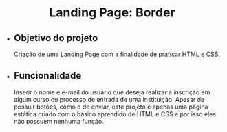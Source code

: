 <h1 align="center">Landing Page: Border</h1>

- <h2>Objetivo do projeto</h2>

  <p>Criação de uma Landing Page com a finalidade de praticar HTML e CSS.</p>

- <h2>Funcionalidade</h2>

  <p>Inserir o nome e e-mail do usuário que deseja realizar a inscrição em algum curso ou processo de entrada de uma instituição. Apesar de possuir botões, como o de enviar, este projeto é apenas uma página estática criado com o básico aprendido de HTML e CSS e por isso eles não possuem nenhuma função.</p>

